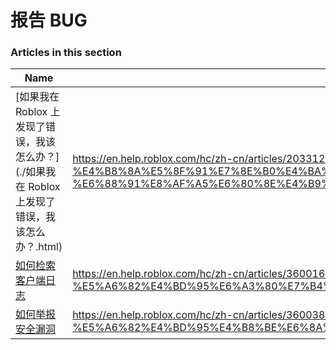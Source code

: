 # 报告 BUG  
### Articles in this section
Name|URL
-|-
[如果我在 Roblox 上发现了错误，我该怎么办？](./如果我在 Roblox 上发现了错误，我该怎么办？.html) |https://en.help.roblox.com/hc/zh-cn/articles/203312900-%E5%A6%82%E6%9E%9C%E6%88%91%E5%9C%A8-Roblox-%E4%B8%8A%E5%8F%91%E7%8E%B0%E4%BA%86%E9%94%99%E8%AF%AF-%E6%88%91%E8%AF%A5%E6%80%8E%E4%B9%88%E5%8A%9E-
[如何检索客户端日志](./如何检索客户端日志.html) |https://en.help.roblox.com/hc/zh-cn/articles/360016022492-%E5%A6%82%E4%BD%95%E6%A3%80%E7%B4%A2%E5%AE%A2%E6%88%B7%E7%AB%AF%E6%97%A5%E5%BF%97
[如何举报安全漏洞](./如何举报安全漏洞.html) |https://en.help.roblox.com/hc/zh-cn/articles/360038516512-%E5%A6%82%E4%BD%95%E4%B8%BE%E6%8A%A5%E5%AE%89%E5%85%A8%E6%BC%8F%E6%B4%9E